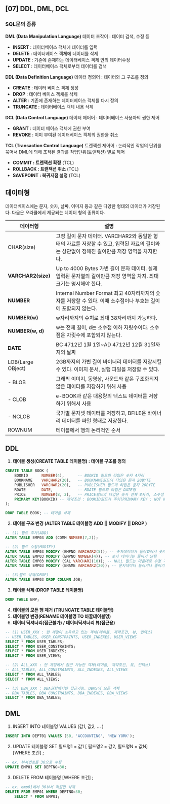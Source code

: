 ## [07] DDL, DML, DCL 

### **SQL문의 종류**

**DML (Data Manipulation Language)**  데이터 조작어 : 데이터 검색, 수정 등

- **INSERT** : 데이터베이스 객체에 데이터를 입력	
- **DELETE** : 데이터베이스 객체에 데이터를 삭제	
- **UPDATE** : 기존에 존재하는 데이터베이스 객체 안의 데이터수정	
- **SELECT** : 데이터베이스 객체로부터 데이터를 검색

**DDL (Data Definition Language)**  데이터 정의어 : 데이터와 그 구조를 정의

- **CREATE** : 데이터 베이스 객체 생성		
- **DROP** : 데이터 베이스 객체를 삭제		
- **ALTER** : 기존에 존재하는 데이터베이스 객체를 다시 정의		
- **TRUNCATE** : 데이터베이스 객체 내용 삭제

**DCL (Data Control Language)**  데이터 제어어 : 데이터베이스 사용자의 권한 제어

- **GRANT** : 데이터 베이스 객체에 권한 부여
- **REVOKE** : 이미 부여된 데이터베이스 객체의 권한을 취소

**TCL (Transaction Control Language)**  트랜젝션 제어어 : 논리적인 작업의 단위를 묶어서 DML에 의해 조작된 결과를 작업단위(트랜잭션) 별로 제어

- **COMMIT : 트랜잭션 확정** (TCL)
- **ROLLBACK : 트랜잭션 취소** (TCL)
- **SAVEPOINT : 복귀지점 설정** (TCL)



## 데이터형

데이터베이스에는 문자, 숫자, 날짜, 이미지 등과 같은 다양한 형태의 데이터가 저장된다. 다음은 오라클에서 제공되는 데이터 형의 종류이다.

| 데이터형           | 설명                                                         |
| ------------------ | ------------------------------------------------------------ |
| CHAR(size)         | 고정 길이 문자 데이터. VARCHAR2와 동일한 형태의 자료를 저장할 수 있고, 입력된 자료의 길이와는 상관없이 정해진 길이만큼 저장 영역을 차지한다. |
| **VARCHAR2(size)** | Up to 4000 Bytes 가변 길이 문자 데이터. 실제 입력된 문자열의 길이만큼 저장 영역을 차지. 최대 크기는 명시해야 한다. |
| **NUMBER**         | Internal Number Format 최고 40자리까지의 숫자를 저장할 수 있다. 이때 소수점이나 부호는 길이에 포함되지 않는다. |
| **NUMBER(w)**      | w자리까지의 수치로 최대 38자리까지 가능하다.                 |
| **NUMBER(w, d)**   | w는 전체 길이, d는 소수점 이하 자릿수이다. 소수점은 자릿수에 포함되지 않는다. |
| **DATE**           | BC 4712년 1월 1일~AD 4712년 12월 31일까지의 날짜             |
| LOB(Large OBject)  | 2GB까지의 가변 길이 바이너리 데이터를 저장시킬 수 있다. 이미지 문서, 실행 파일을 저장할 수 있다. |
| - BLOB             | 그래픽 이미지, 동영상, 사운드와 같은 구조화되지 않은 데이터를 저장하기 위해 사용 |
| - CLOB             | e-BOOK과 같은 대용량의 텍스트 데이터를 저장하기 위해서 사용  |
| - NCLOB            | 국가별 문자셋 데이터를 저장하고, BFILE은 바이너리 데이터를 파일 형태로 저장한다. |
| ROWNUM             | 테이블에서 행의 논리적인 순서                                |



## DDL

1. **테이블 생성(CREATE TABLE 테이블명) : 테이블 구조를 정의**

```sql
CREATE TABLE BOOK (
    BOOKID		NUMBER(4),		-- BOOKID 필드의 타입은 숫자 4자리
    BOOKNAME	VARCHAR2(20),	-- BOOKNAME필드의 타입은 문자 20BYTE
    PUBLISHER	VARCHAR2(20),	-- PUBLISHER 필드의 타입은 문자 20BYTE
    RDATE		DATE,        	-- RDATE 필드의 타입은 DATE형
    PRICE		NUMBER(8, 2),	-- PRICE필드의 타입은 숫자 전체 8자리, 소수점 2, 소수점앞 6.
    PRIMARY KEY(BOOKID) -- 제약조건 : BOOKID필드가 주키(PRIMARY KEY : NOT NULL, UNIQUE)
);

DROP TABLE BOOK; -- 테이블 삭제
```

2. **테이블 구조 변경 (ALTER TABLE 테이블명 ADD || MODIFY || DROP )**

```sql
-- (1) 필드 추가(ADD)
ALTER TABLE EMP03 ADD (COMM NUMBER(7,2));

-- (2) 필드 수정(MODIFY)
ALTER TABLE EMP03 MODIFY (EMPNO VARCHAR2(5)); -- 숫자데이터가 들어있어서 숫자로만 변경 가능.
ALTER TABLE EMP03 MODIFY (EMPNO NUMBER(4)); -- 숫자 데이터는 줄이기 안됨
ALTER TABLE EMP03 MODIFY (SAL VARCHAR2(10)); -- NULL 필드는 마음대로 수정 가능
ALTER TABLE EMP03 MODIFY (ENAME VARCHAR2(20)); -- 문자데이터 늘리거나 줄이기 가능

-- (3)필드 삭제(DROP)
ALTER TABLE EMP03 DROP COLUMN JOB;
```

3. **테이블 삭제 (DROP TABLE 테이블명)**

```sql
DROP TABLE EMP;
```

4. **테이블의 모든 행 제거 (TRUNCATE TABLE 테이블명)**
5. **테이블명 변경(RENAME 테이블명 TO 바꿀테이블명)**
6. **데이터 딕셔너리(접근불가) / 데이터딕셔너리 뷰(접근용)**

```sql
-- (1) USER_XXX : 현 계정이 소유하고 있는 객체(테이블, 제약조건, 뷰, 인덱스)
-- USER_TABLES, USER_CONSTRAINTS, USER_INDEXES, USER_VIEWS
SELECT * FROM USER_TABLES;
SELECT * FROM USER_CONSTRAINTS;
SELECT * FROM USER_INDEXES;
SELECT * FROM USER_VIEWS;

-- (2) ALL_XXX : 현 계정에서 접근 가능한 객체(테이블, 제약조건, 뷰, 인덱스)
-- ALL_TABLES, ALL_CONSTRAINTS, ALL_INDEXES, ALL_VIEWS
SELECT * FROM ALL_TABLES;
SELECT * FROM ALL_VIEWS;

-- (3) DBA_XXX : DBA권한에서만 접근가능. DBMS의 모든 객체
-- DBA_TABLES, DBA_CONSTRAINTS, DBA_INDEXES, DBA_VIEWS
SELECT * FROM DBA_TABLES;
```



## DML

1. INSERT INTO 테이블명 VALUES (값1, 값2, ... )

```sql
INSERT INTO DEPT01 VALUES (50, 'ACCOUNTING', 'NEW YORK');
```

2. UPDATE 테이블명 SET 필드명1 = 값1 [ 필드명2 = 값2, 필드명N = 값N] [WHERE 조건] ;

```sql
-- ex. 부서번호를 30으로 수정
UPDATE EMP01 SET DEPTNO=30;
```

3. DELETE FROM 테이블명 [WHERE 조건] ;

```sql
-- ex. emp01에서 30부서 직원만 삭제
DELETE FROM EMP01 WHERE DEPTNO=30;
    SELECT * FROM EMP01;
```

